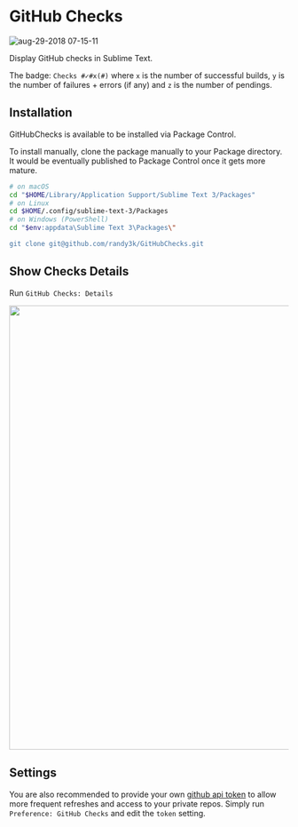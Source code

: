 # GitHub Checks

![aug-29-2018 07-15-11](https://user-images.githubusercontent.com/1690993/44784347-54ed1f80-ab5b-11e8-93c2-11c37b70856f.gif)


Display GitHub checks in Sublime Text. 

The badge: `Checks #✓#x(#)` where `x` is the number of successful builds, `y` is the number of failures + errors (if any) and `z` is the number of pendings.


## Installation

GitHubChecks is available to be installed via Package Control.


To install manually, clone the package manually to your Package directory. It would be eventually published to Package Control once it gets more mature.

```sh
# on macOS
cd "$HOME/Library/Application Support/Sublime Text 3/Packages"
# on Linux
cd $HOME/.config/sublime-text-3/Packages
# on Windows (PowerShell)
cd "$env:appdata\Sublime Text 3\Packages\"

git clone git@github.com/randy3k/GitHubChecks.git
```

## Show Checks Details

Run `GitHub Checks: Details`

<img width="800" src="https://user-images.githubusercontent.com/1690993/44185676-eaf86300-a0e2-11e8-9273-348313729e87.png">


## Settings

You are also recommended to provide your own [github api token](https://help.github.com/articles/creating-a-personal-access-token-for-the-command-line/) to allow more frequent refreshes and access to your private repos. Simply run `Preference: GitHub Checks` and edit the `token` setting.